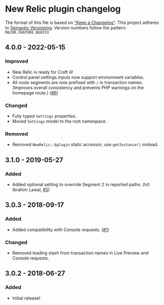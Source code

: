 # New Relic plugin changelog

The format of this file is based on ["Keep a Changelog"](http://keepachangelog.com/). This project adheres to [Semantic Versioning](http://semver.org/). Version numbers follow the pattern: `MAJOR.FEATURE.BUGFIX`


## 4.0.0 - 2022-05-15

### Improved

- New Relic is ready for Craft 4!
- Control panel settings inputs now support environment variables.
- All route segments are now prefixed with `/` in transaction names. (Improves overall consistency and prevents PHP warnings on the homepage route.) ([#6](https://github.com/TopShelfCraft/New-Relic/issues/6)) 

### Changed

- Fully typed `Settings` properties.
- Moved `Settings` model to the root namespace.

### Removed

- Removed `NewRelic::$plugin` static accessor; use `getInstance()` instead.


## 3.1.0 - 2019-05-27

### Added

- Added optional setting to override Segment 2 in reported paths. (h/t Ibrahim Lawal, [#5](https://github.com/TopShelfCraft/New-Relic/issues/5))


## 3.0.3 - 2018-09-17

### Added

- Added compatibility with Console requests. ([#1](https://github.com/TopShelfCraft/New-Relic/issues/1))

### Changed

- Removed leading slash from transaction names in Live Preview and Console requests.


## 3.0.2 - 2018-06-27

### Added

- Initial release!
